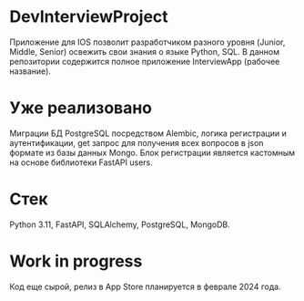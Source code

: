 # DevInterviewProject
Приложение для IOS позволит разработчиком разного уровня (Junior, Middle, Senior) освежить свои знания о языке Python, SQL. 
В данном репозитории содержится полное приложение InterviewApp (рабочее название). 

# Уже реализовано
Миграции БД PostgreSQL посредством Alembic, логика регистрации и аутентификации, get запрос для получения всех вопросов в json формате из базы данных Mongo.
Блок регистрации является кастомным на основе библиотеки FastAPI users.

# Стек
Python 3.11, FastAPI, SQLAlchemy, PostgreSQL, MongoDB.

# Work in progress
Код еще сырой, релиз в App Store планируется в феврале 2024 года.
